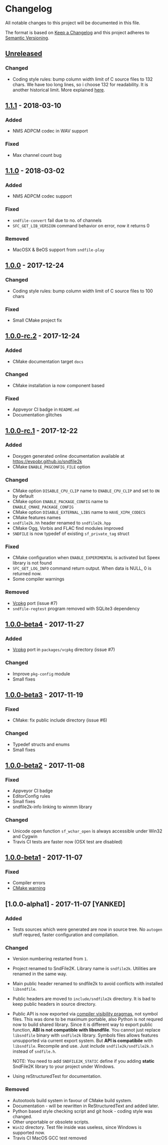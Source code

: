 # Changelog
All notable changes to this project will be documented in this file.

The format is based on [Keep a Changelog](http://keepachangelog.com/en/1.0.0/)
and this project adheres to [Semantic Versioning](http://semver.org/spec/v2.0.0.html).

## [Unreleased]

### Changed

- Coding style rules: bump column width limit of C source files to 132 chars.
  We have too long lines, so i choose 132 for readability. It is another
  historical limit. More explained [here](https://lkml.org/lkml/2009/12/17/229).

## [1.1.1] - 2018-03-10

### Added

- NMS ADPCM codec in WAV support

### Fixed

- Max channel count bug

## [1.1.0] - 2018-03-02

### Added

- NMS ADPCM codec support

### Fixed

- `sndfile-convert` fail due to no. of channels
- `SFC_GET_LIB_VERSION` command behavior on error, now it returns 0

### Removed

- MacOSX & BeOS support from `sndfile-play`

## [1.0.0] - 2017-12-24

### Changed

- Coding style rules: bump column width limit of C source files to 100 chars

### Fixed

- Small CMake project fix

## [1.0.0-rc.2] - 2017-12-24

### Added

- CMake documentation target `docs`

### Changed

- CMake installation ia now component based

### Fixed

- Appveyor CI badge in `README.md`
- Documentation glitches

## [1.0.0-rc.1] - 2017-12-22

### Added

- Doxygen generated online documentation available at https://evpobr.github.io/sndfile2k
- CMake `ENABLE_PKGCONFIG_FILE` option

### Changed

- CMake option `DISABLE_CPU_CLIP` name to `ENABLE_CPU_CLIP` and set to `ON` by default
- CMake option `ENABLE_PACKAGE_CONFIG` name to `ENABLE_CMAKE_PACKAGE_CONFIG`
- CMake option `DISABLE_EXTERNAL_LIBS` name to `HAVE_XIPH_CODECS`
- CMake features names
- `sndfile2k.hh` header renamed to `sndfile2k.hpp`
- CMake Ogg, Vorbis and FLAC find modules improved
- `SNDFILE` is now typedef of existing `sf_private_tag` struct

### Fixed

- CMake configuration when `ENABLE_EXPERIMENTAL` is activated but Speex library is not found
- `SFC_GET_LOG_INFO` command return output. When data is NULL, 0 is returned now.
- Some compiler warnings

### Removed

- [Vcpkg](https://github.com/Microsoft/vcpkg) port (issue #7)
- `sndfile-regtest` program removed with SQLite3 dependency

## [1.0.0-beta4] - 2017-11-27

### Added

- [Vcpkg](https://github.com/Microsoft/vcpkg) port in `packages/vcpkg` directory (issue #7)

### Changed

- Improve `pkg-config` module
- Small fixes

## [1.0.0-beta3] - 2017-11-19

### Fixed
- CMake: fix public include directory (issue #6)

### Changed
- Typedef structs and enums
- Small fixes

## [1.0.0-beta2] - 2017-11-08

### Fixed
- Appveyor CI badge
- EditorConfig rules
- Small fixes
- sndfile2k-info linking to winmm library

### Changed
- Unicode open function `sf_wchar_open` is always accessible under Win32 and Cygwin
- Travis CI tests are faster now (OSX test are disabled)

## [1.0.0-beta1] - 2017-11-07

### Fixed

- Compiler errors
- [CMake warning](https://cmake.org/cmake/help/latest/policy/CMP0063.html)

## [1.0.0-alpha1] - 2017-11-07 [YANKED]

### Added
- Tests sources which were generated are now in source tree. No `autogen` stuff requred, faster configuration and compilation.

### Changed
- Version numbering restarted from `1`.
- Project renamed to SndFile2K. Library name is `sndfile2k`. Utilities are renamed in the same way.
- Main public header renamed to sndfile2k to avoid conflicts with installed `libsndfile`.
- Public headers are moved to `include/sndfile2k` directory. It is bad to keep public headers in source directory.
- Public API is now exported via [compiler visibility pragmas](https://gcc.gnu.org/wiki/Visibility), not symbol files. This was done to be maximum portable, also Python is not requred now to build shared library. Since it is different way to export public function, **ABI is not compatible with libsndfile**. You cannot just replace `libsndfile` binary with `sndfile2k` library. Symbols files allows features unsupported via current export system. But **API is compatibile** with `libsndfile`. Recompile and use. Just include `sndfile2k/sndfile2k.h` instead of `sndfile.h`.

  NOTE: You need to add `SNDFILE2K_STATIC` define if you adding **static** SndFile2K library to your project under Windows.
  
- Using reStructuredTest for documentation.
  
### Removed
- Autootools build system in favour of CMake build system.
- Documentation - will be rewritten in ReStructuredText and added later.
- Python based style checking script and git hook - coding style was changed.
- Other unportable or obsolete scripts.
- `Win32` directory. Test file inside was useless, since Windows is supported now.
- Travis CI MacOS GCC test removed

[Unreleased]: https://github.com/evpobr/sndfile2k/compare/v1.1.1...HEAD
[1.0.0-beta1]: https://github.com/evpobr/sndfile2k/compare/v1.0.0-alpha1...v1.0.0-beta1
[1.0.0-beta2]: https://github.com/evpobr/sndfile2k/compare/v1.0.0-beta1...v1.0.0-beta2
[1.0.0-beta3]: https://github.com/evpobr/sndfile2k/compare/v1.0.0-beta2...v1.0.0-beta3
[1.0.0-beta4]: https://github.com/evpobr/sndfile2k/compare/v1.0.0-beta3...v1.0.0-beta4
[1.0.0-rc.1]: https://github.com/evpobr/sndfile2k/compare/v1.0.0-beta4...v1.0.0-rc.1
[1.0.0-rc.2]: https://github.com/evpobr/sndfile2k/compare/v1.0.0-rc.1...v1.0.0-rc.2
[1.0.0]: https://github.com/evpobr/sndfile2k/compare/v1.0.0-rc.2...v1.0.0
[1.1.0]: https://github.com/evpobr/sndfile2k/compare/v1.0.0...v1.1.0
[1.1.1]: https://github.com/evpobr/sndfile2k/compare/v1.1.0...v1.1.1
